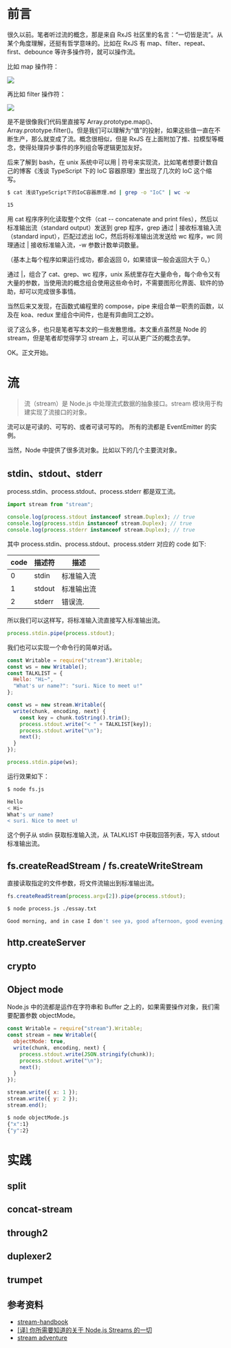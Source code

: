 # 前言

很久以前。笔者听过流的概念，那是来自 RxJS 社区里的名言：“一切皆是流”。从某个角度理解，还挺有哲学意味的。比如在 RxJS 有 map、filter、repeat、first、debounce 等许多操作符，就可以操作流。

比如 map 操作符：

![](https://user-gold-cdn.xitu.io/2020/2/6/1701b0aba8a100f3?w=1630&h=540&f=png&s=41871)

再比如 filter 操作符：

![](https://user-gold-cdn.xitu.io/2020/2/6/1701b0c918f41ae7?w=1632&h=538&f=png&s=45008)

是不是很像我们代码里直接写 Array.prototype.map()、Array.prototype.filter()。但是我们可以理解为“值”的投射，如果这些值一直在不断生产，那么就变成了流。概念很相似，但是 RxJS 在上面附加了推、拉模型等概念，使得处理异步事件的序列组合等逻辑更加友好。

后来了解到 bash，在 unix 系统中可以用 | 符号来实现流，比如笔者想要计数自己的博客《浅谈 TypeScript 下的 IoC 容器原理》里出现了几次的 IoC 这个缩写。

```bash
$ cat 浅谈TypeScript下的IoC容器原理.md | grep -o "IoC" | wc -w

15
```

用 cat 程序序列化读取整个文件（cat -- concatenate and print files），然后以标准输出流（standard output）发送到 grep 程序，grep 通过 | 接收标准输入流（standard input），匹配过滤出 IoC，然后将标准输出流发送给 wc 程序，wc 同理通过 | 接收标准输入流，-w 参数计数单词数量。

（基本上每个程序如果运行成功，都会返回 0，如果错误一般会返回大于 0。）

通过 |，组合了 cat、grep、wc 程序，unix 系统里存在大量命令，每个命令又有大量的参数，当使用流的概念组合使用这些命令时，不需要图形化界面、软件的协助，却可以完成很多事情。

当然后来又发现，在函数式编程里的 compose，pipe 来组合单一职责的函数，以及在 koa、redux 里组合中间件，也是有异曲同工之妙。

说了这么多，也只是笔者写本文的一些发散思维。本文重点虽然是 Node 的 stream，但是笔者却觉得学习 stream 上，可以从更广泛的概念去学。

OK。正文开始。

# 流

> 流（stream）是 Node.js 中处理流式数据的抽象接口。stream 模块用于构建实现了流接口的对象。

流可以是可读的、可写的、或者可读可写的。 所有的流都是 EventEmitter 的实例。

当然，Node 中提供了很多流对象。比如以下的几个主要流对象。

## stdin、stdout、stderr

process.stdin、process.stdout、process.stderr 都是双工流。

```js
import stream from "stream";

console.log(process.stdout instanceof stream.Duplex); // true
console.log(process.stdin instanceof stream.Duplex); // true
console.log(process.stderr instanceof stream.Duplex); // true
```

其中 process.stdin、process.stdout、process.stderr 对应的 code 如下:

| code | 描述符 | 描述       |
| ---- | ------ | ---------- |
| 0    | stdin  | 标准输入流 |
| 1    | stdout | 标准输出流 |
| 2    | stderr | 错误流.    |

所以我们可以这样写，将标准输入流直接写入标准输出流。

```js
process.stdin.pipe(process.stdout);
```

我们也可以实现一个命令行的简单对话。

```js
const Writable = require("stream").Writable;
const ws = new Writable();
const TALKLIST = {
  Hello: "Hi~",
  "What's ur name?": "suri. Nice to meet u!"
};

const ws = new stream.Writable({
  write(chunk, encoding, next) {
    const key = chunk.toString().trim();
    process.stdout.write("< " + TALKLIST[key]);
    process.stdout.write("\n");
    next();
  }
});

process.stdin.pipe(ws);
```

运行效果如下：

```bash
$ node fs.js

Hello
< Hi~
What's ur name?
< suri. Nice to meet u!
```

这个例子从 stdin 获取标准输入流，从 TALKLIST 中获取回答列表，写入 stdout 标准输出流。

## fs.createReadStream / fs.createWriteStream

直接读取指定的文件参数，将文件流输出到标准输出流。

```js
fs.createReadStream(process.argv[2]).pipe(process.stdout);
```

```bash
$ node process.js ./essay.txt

Good morning, and in case I don't see ya, good afternoon, good evening, and good night!
```

## http.createServer

## crypto

## Object mode

Node.js 中的流都是运作在字符串和 Buffer 之上的，如果需要操作对象，我们需要配置参数 objectMode。

```js
const Writable = require("stream").Writable;
const stream = new Writable({
  objectMode: true,
  write(chunk, encoding, next) {
    process.stdout.write(JSON.stringify(chunk));
    process.stdout.write("\n");
    next();
  }
});

stream.write({ x: 1 });
stream.write({ y: 2 });
stream.end();
```

```bash
$ node objectMode.js
{"x":1}
{"y":2}
```

# 实践

## split

## concat-stream

## through2

## duplexer2

## trumpet

## 参考资料

- [stream-handbook](https://github.com/substack/stream-handbook)
- [[译] 你所需要知道的关于 Node.js Streams 的一切](https://www.yuque.com/afx/blog/node-js-streams-everything-you-need-to-know)
- [stream adventure](https://github.com/workshopper/stream-adventure)
